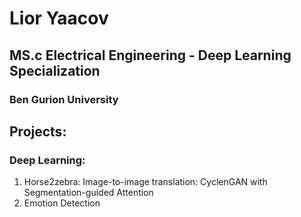 # Lior Yaacov
## MS.c Electrical Engineering - Deep Learning Specialization
### Ben Gurion University

## Projects:

### Deep Learning:
1. Horse2zebra: Image-to-image translation: CyclenGAN with Segmentation-guided Attention
2. Emotion Detection
